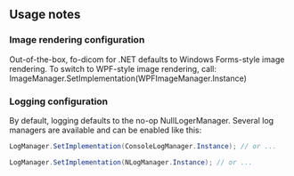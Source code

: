 ## Usage notes

### Image rendering configuration

Out-of-the-box, fo-dicom for .NET defaults to Windows Forms-style image rendering. To switch to WPF-style image rendering, call: ImageManager.SetImplementation(WPFImageManager.Instance)

### Logging configuration

By default, logging defaults to the no-op NullLogerManager. Several log managers are available and can be enabled like this:

```cs
LogManager.SetImplementation(ConsoleLogManager.Instance); // or ...

LogManager.SetImplementation(NLogManager.Instance); // or ...
```
